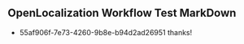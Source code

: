 ## OpenLocalization Workflow Test MarkDown
* 55af906f-7e73-4260-9b8e-b94d2ad26951 thanks!

<!--HONumber=Aug16_HO4-->


